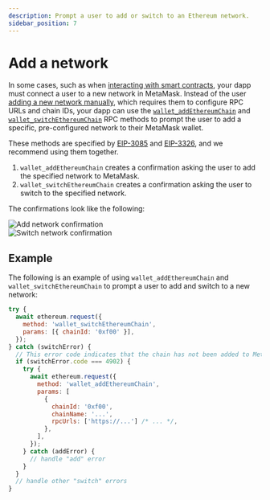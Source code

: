 ```yaml
---
description: Prompt a user to add or switch to an Ethereum network.
sidebar_position: 7
---
```


# Add a network

In some cases, such as when [interacting with smart contracts](interact-with-smart-contracts/index.md),
your dapp must connect a user to a new network in MetaMask.
Instead of the user [adding a new network manually](https://support.metamask.io/hc/en-us/articles/360043227612-How-to-add-a-custom-network-RPC#h_01G63GGJ83DGDRCS2ZWXM37CV5),
which requires them to configure RPC URLs and chain IDs, your dapp can use the
[`wallet_addEthereumChain`](/wallet/reference/wallet_addethereumchain) and
[`wallet_switchEthereumChain`](/wallet/reference/wallet_switchethereumchain) RPC methods to prompt
the user to add a specific, pre-configured network to their MetaMask wallet.

These methods are specified by [EIP-3085](https://eips.ethereum.org/EIPS/eip-3085) and
[EIP-3326](https://eips.ethereum.org/EIPS/eip-3326), and we recommend using them together.

1. `wallet_addEthereumChain` creates a confirmation asking the user to add the specified network to MetaMask.
2. `wallet_switchEthereumChain` creates a confirmation asking the user to switch to the specified network.

The confirmations look like the following:

<div class="row">
    <div class="column">
        <img src={require("../assets/add-network.png").default} alt="Add network confirmation" style={{border: '1px solid gray'}} />
    </div>
    <div class="column">
        <img src={require("../assets/switch-network.png").default} alt="Switch network confirmation" style={{border: '1px solid gray'}} />
    </div>
</div>

## Example

The following is an example of using `wallet_addEthereumChain` and `wallet_switchEthereumChain` to
prompt a user to add and switch to a new network:

```javascript
try {
  await ethereum.request({
    method: 'wallet_switchEthereumChain',
    params: [{ chainId: '0xf00' }],
  });
} catch (switchError) {
  // This error code indicates that the chain has not been added to MetaMask.
  if (switchError.code === 4902) {
    try {
      await ethereum.request({
        method: 'wallet_addEthereumChain',
        params: [
          {
            chainId: '0xf00',
            chainName: '...',
            rpcUrls: ['https://...'] /* ... */,
          },
        ],
      });
    } catch (addError) {
      // handle "add" error
    }
  }
  // handle other "switch" errors
}
```